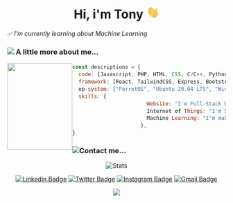 <div align="center"><h1> Hi, i'm Tony <img src="https://github.com/vh4/vh4/blob/main/Hi.gif" width="30px"> </h1></div>
<p><em> ✅ I’m currently learning about Machine Learning </em></p>

### <img src="https://media.giphy.com/media/VgCDAzcKvsR6OM0uWg/giphy.gif" width="50"> A little more about me...  
<img align='left' src="https://www.pngmart.com/files/11/Hacker-PNG-Image.png" width="150" height="200">

```javascript
const descriptions = {
  code: [Javascript, PHP, HTML, CSS, C/C++, Python, Nodejs],
  framework: [React, TailwindCSS, Express, Bootstraps, Laravel, Vue],
  op-system: ["ParrotOS", "Ubuntu 20.04 LTS", "Windows 11"],
  skills: {
                        Website: "I'm Full-Stack Developer",
                        Internet of Things: "I'm System Integrated",
                        Machine Learning: "I'm make Prediction / Forecasting and Computer Vision"
                      },
}
```

### <img src="https://media.giphy.com/media/IqgySmxEgP0rs40ZMB/giphy.gif" width="50">Contact me...

<div align="center">
  
![Stats](https://github-readme-stats.vercel.app/api?username=vh4&show_icons=true&theme=algolia&include_all_commits=true&count_private=true&hide_border=true)

[![Linkedin Badge](https://img.shields.io/badge/-fathoniwasesojati-blue?style=flat&logo=Linkedin&logoColor=white&link=https://www.linkedin.com/in/fathoni-waseso-jati-91a918206/)](https://www.linkedin.com/in/fathoni-waseso-jati-91a918206/)
[![Twitter Badge](https://img.shields.io/badge/-@_mfwj21-1ca0f1?style=flat&labelColor=1ca0f1&logo=twitter&logoColor=white&link=https://twitter.com/_mfwj21)](https://twitter.com/_mfwj21)
[![Instagram Badge](https://img.shields.io/badge/-@fathoniwasesojati-purple?style=flat&logo=instagram&logoColor=white&link=https://instagram.com/fathoniwasesojati/)](https://instagram.com/fathoniwasesojati)
[![Gmail Badge](https://img.shields.io/badge/-fathoniwasesojati-c14438?style=flat&logo=Gmail&logoColor=white&link=mailto:fathoniwasesojati@gmail.com)](mailto:fathoniwasesojati@gmail.com)
</div>
<p align="center">
  <img src="https://capsule-render.vercel.app/api?type=waving&color=gradient&height=60&section=footer"/>
</p>

